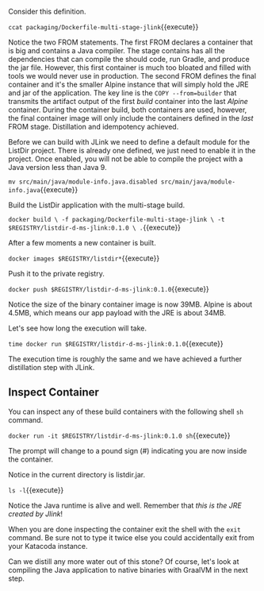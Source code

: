 Consider this definition.

`ccat packaging/Dockerfile-multi-stage-jlink`{{execute}}

Notice the two FROM statements. The first FROM declares a container that is big and contains a Java compiler. The stage contains has all the dependencies that can compile the should code, run Gradle, and produce the jar file. However, this first container is much too bloated and filled with tools we would never use in production. The second FROM defines the final container and it's the smaller Alpine instance that will simply hold the JRE and jar of the application. The key line is the `COPY --from=builder` that transmits the artifact output of the first _build_ container into the last _Alpine_ container. During the container build, both containers are used, however, the final container image will only include the containers defined in the _last_ FROM stage. Distillation and idempotency achieved.

Before we can build with JLink we need to define a default module for the ListDir project. There is already one defined, we just need to enable it in the project. Once enabled, you will not be able to compile the project with a Java version less than Java 9.

`mv src/main/java/module-info.java.disabled src/main/java/module-info.java`{{execute}}

Build the ListDir application with the multi-stage build.

`docker build \
-f packaging/Dockerfile-multi-stage-jlink \
-t $REGISTRY/listdir-d-ms-jlink:0.1.0 \
.`{{execute}}

After a few moments a new container is built.

`docker images $REGISTRY/listdir*`{{execute}}

Push it to the private registry.

`docker push $REGISTRY/listdir-d-ms-jlink:0.1.0`{{execute}}

Notice the size of the binary container image is now 39MB. Alpine is about 4.5MB, which means our app payload with the JRE is about 34MB.

Let's see how long the execution will take.

`time docker run $REGISTRY/listdir-d-ms-jlink:0.1.0`{{execute}}

The execution time is roughly the same and we have achieved a further distillation step with JLink.

## Inspect Container ##

You can inspect any of these build containers with the following shell `sh` command.

`docker run -it $REGISTRY/listdir-d-ms-jlink:0.1.0 sh`{{execute}}

The prompt will change to a pound sign (#) indicating you are now inside the container.

Notice in the current directory is listdir.jar.

`ls -l`{{execute}}

Notice the Java runtime is alive and well. Remember that _this is the JRE created by Jlink_!

When you are done inspecting the container exit the shell with the `exit` command. Be sure not to type it twice else you could accidentally exit from your Katacoda instance.

Can we distill any more water out of this stone? Of course, let's look at compiling the Java application to native binaries with GraalVM in the next step.
